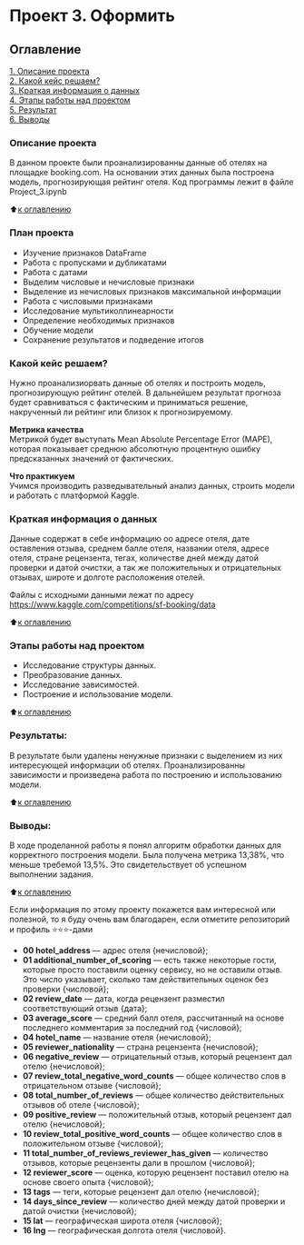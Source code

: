 # Проект 3. Оформить

## Оглавление  
[1. Описание проекта](.README.md#Описание-проекта)  
[2. Какой кейс решаем?](.README.md#Какой-кейс-решаем)  
[3. Краткая информация о данных](.README.md#Краткая-информация-о-данных)  
[4. Этапы работы над проектом](.README.md#Этапы-работы-над-проектом)  
[5. Результат](.README.md#Результат)    
[6. Выводы](.README.md#Выводы) 

### Описание проекта    
В данном проекте были проанализированны данные об отелях на площадке booking.com.
На основании этих данных была построена модель, прогнозирующая рейтинг отеля.
Код программы лежит в файле Project_3.ipynb

:arrow_up:[к оглавлению](.README.md#Оглавление)

### План проекта
* Изучение признаков DataFrame
* Работа с пропусками и дубликатами
* Работа с датами
* Выделим числовые и нечисловые признаки
* Выделение из нечисловых признаков максимальной информации
* Работа с числовыми признаками
* Исследование мультиколлинеарности
* Определение необходимых признаков
* Обучение модели
* Сохранение результатов и подведение итогов

### Какой кейс решаем?    
Нужно проанализиорвать данные об отелях и построить модель, прогнозирующую рейтинг отелей.
В дальнейшем результат прогноза будет сравниваться с фактическим и приниматься решение, накрученный ли рейтинг или близок к прогнозируемому.

**Метрика качества**     
Метрикой будет выступать Mean Absolute Percentage Error (MAPE), которая показывает среднюю абсолютную процентную ошибку предсказанных значений от фактических.

**Что практикуем**     
Учимся производить разведывательный анализ данных, строить модели и работать с платформой Kaggle. 


### Краткая информация о данных
Данные содержат в себе информацию оо адресе отеля, дате оставления отзыва, среднем балле отеля, названии отеля, адресе отеля, стране рецензента, тегах, количестве дней между датой проверки и датой очистки, а так же положительных и отрицательных отзывах, широте и долготе расположения отелей.

Файлы с исходными данными лежат по адресу https://www.kaggle.com/competitions/sf-booking/data

:arrow_up:[к оглавлению](.README.md#Оглавление)


### Этапы работы над проектом  
- Исследование структуры данных.
- Преобразование данных.
- Исследование зависимостей.
- Построение и использование модели.


:arrow_up:[к оглавлению](.README.md#Оглавление)


### Результаты:  
В результате были удалены ненужные признаки с выделением из них интересующей информации об отелях. Проанализированны зависимости и произведена работа по построению и использованию модели.

:arrow_up:[к оглавлению](.README.md#Оглавление)


### Выводы:  
В ходе проделанной работы я понял алгоритм обработки данных для корректного построения модели.
Была получена метрика 13,38%, что меньше требемой 13,5%. Это свидетельствует об успешном выполнении задания.

:arrow_up:[к оглавлению](.README.md#Оглавление)


Если информация по этому проекту покажется вам интересной или полезной, то я буду очень вам благодарен, если отметите репозиторий и профиль ⭐️⭐️⭐️-дами


* **00 hotel_address** — адрес отеля {нечисловой};
* **01 additional_number_of_scoring** — есть также некоторые гости, которые просто поставили оценку сервису, но не оставили отзыв. Это число указывает, сколько там действительных оценок без проверки {числовой};
* **02 review_date** — дата, когда рецензент разместил соответствующий отзыв {дата};
* **03 average_score** — средний балл отеля, рассчитанный на основе последнего комментария за последний год {числовой};
* **04 hotel_name** — название отеля {нечисловой};
* **05 reviewer_nationality** — страна рецензента {нечисловой};
* **06 negative_review** — отрицательный отзыв, который рецензент дал отелю {нечисловой};
* **07 review_total_negative_word_counts** — общее количество слов в отрицательном отзыве {числовой};
* **08 total_number_of_reviews** — общее количество действительных отзывов об отеле {числовой};
* **09 positive_review** — положительный отзыв, который рецензент дал отелю {нечисловой};
* **10 review_total_positive_word_counts** — общее количество слов в положительном отзыве {числовой};
* **11 total_number_of_reviews_reviewer_has_given** — количество отзывов, которые рецензенты дали в прошлом {числовой};
* **12 reviewer_score** — оценка, которую рецензент поставил отелю на основе своего опыта {числовой};
* **13 tags** — теги, которые рецензент дал отелю {нечисловой};
* **14 days_since_review** — количество дней между датой проверки и датой очистки {нечисловой};
* **15 lat** — географическая широта отеля {числовой};
* **16 lng** — географическая долгота отеля {числовой}.
